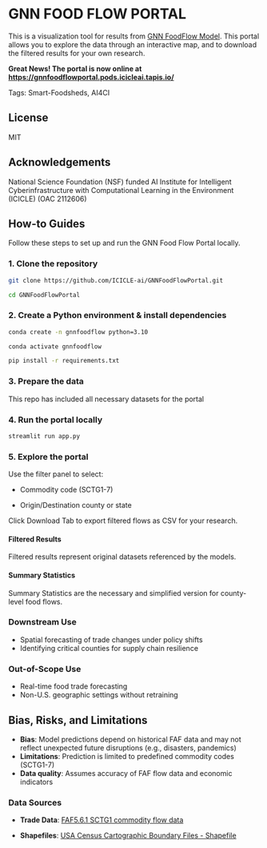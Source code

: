 # GNN FOOD FLOW PORTAL
This is a visualization tool for results from [GNN FoodFlow Model](https://github.com/GeoDS/GNNFoodFlow). This portal allows you to explore the data through an interactive map, and to download the filtered results for your own research.

**Great News! The portal is now online at https://gnnfoodflowportal.pods.icicleai.tapis.io/**

Tags: Smart-Foodsheds, AI4CI

## License
MIT

## Acknowledgements
National Science Foundation (NSF) funded AI Institute for Intelligent Cyberinfrastructure with Computational Learning in the Environment (ICICLE) (OAC 2112606)

## How-to Guides

Follow these steps to set up and run the GNN Food Flow Portal locally.

### 1. Clone the repository
```bash
git clone https://github.com/ICICLE-ai/GNNFoodFlowPortal.git

cd GNNFoodFlowPortal

```

### 2. Create a Python environment & install dependencies
```bash
conda create -n gnnfoodflow python=3.10

conda activate gnnfoodflow

pip install -r requirements.txt
```
### 3. Prepare the data

This repo has included all necessary datasets for the portal

### 4. Run the portal locally
```bash
streamlit run app.py
```

### 5. Explore the portal
Use the filter panel to select:

- Commodity code (SCTG1-7)

- Origin/Destination county or state

Click Download Tab to export filtered flows as CSV for your research.

#### Filtered Results
Filtered results represent original datasets referenced by the models.

#### Summary Statistics
Summary Statistics are the necessary and simplified version for county-level food flows.



### Downstream Use
- Spatial forecasting of trade changes under policy shifts
- Identifying critical counties for supply chain resilience

### Out-of-Scope Use
- Real-time food trade forecasting
- Non-U.S. geographic settings without retraining

## Bias, Risks, and Limitations
- **Bias**: Model predictions depend on historical FAF data and may not reflect unexpected future disruptions (e.g., disasters, pandemics)
- **Limitations**: Prediction is limited to predefined commodity codes (SCTG1-7)
- **Data quality**: Assumes accuracy of FAF flow data and economic indicators

### Data Sources
- **Trade Data**: [FAF5.6.1 SCTG1 commodity flow data](https://faf.ornl.gov/faf5/)

- **Shapefiles**: [USA Census Cartographic Boundary Files - Shapefile](https://www.census.gov/geographies/mapping-files/time-series/geo/carto-boundary-file.html)
